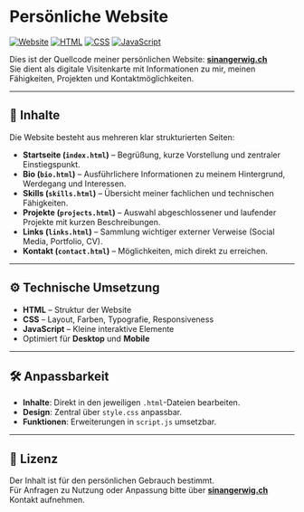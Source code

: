 # Persönliche Website

[![Website](https://img.shields.io/badge/Website-sinangerwig.ch-blue?style=flat-square)](https://sinangerwig.ch)
[![HTML](https://img.shields.io/badge/Code-HTML-orange?style=flat-square)](#)
[![CSS](https://img.shields.io/badge/Style-CSS-blueviolet?style=flat-square)](#)
[![JavaScript](https://img.shields.io/badge/Logic-JS-yellow?style=flat-square)](#)

Dies ist der Quellcode meiner persönlichen Website: **[sinangerwig.ch](https://sinangerwig.ch)**  
Sie dient als digitale Visitenkarte mit Informationen zu mir, meinen Fähigkeiten, Projekten und Kontaktmöglichkeiten.

---

## 📄 Inhalte

Die Website besteht aus mehreren klar strukturierten Seiten:

- **Startseite (`index.html`)** – Begrüßung, kurze Vorstellung und zentraler Einstiegspunkt.  
- **Bio (`bio.html`)** – Ausführlichere Informationen zu meinem Hintergrund, Werdegang und Interessen.  
- **Skills (`skills.html`)** – Übersicht meiner fachlichen und technischen Fähigkeiten.  
- **Projekte (`projects.html`)** – Auswahl abgeschlossener und laufender Projekte mit kurzen Beschreibungen.  
- **Links (`links.html`)** – Sammlung wichtiger externer Verweise (Social Media, Portfolio, CV).  
- **Kontakt (`contact.html`)** – Möglichkeiten, mich direkt zu erreichen.

---

## ⚙️ Technische Umsetzung

- **HTML** – Struktur der Website  
- **CSS** – Layout, Farben, Typografie, Responsiveness  
- **JavaScript** – Kleine interaktive Elemente  
- Optimiert für **Desktop** und **Mobile**

---

## 🛠 Anpassbarkeit

- **Inhalte**: Direkt in den jeweiligen `.html`-Dateien bearbeiten.  
- **Design**: Zentral über `style.css` anpassbar.  
- **Funktionen**: Erweiterungen in `script.js` umsetzbar.  

---

## 📜 Lizenz

Der Inhalt ist für den persönlichen Gebrauch bestimmt.  
Für Anfragen zu Nutzung oder Anpassung bitte über **[sinangerwig.ch](https://sinangerwig.ch)** Kontakt aufnehmen.
